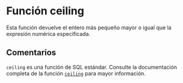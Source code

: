 ﻿---
Autogenerated: true
---

# Función  ceiling

Esta función devuelve el entero más pequeño mayor o igual que la expresión numérica especificada.

## Comentarios 

`ceiling` es una función de SQL estándar. Consulte la documentación completa de la función [`ceiling`](https://learn.microsoft.com/es-es/sql/t-sql/functions/ceiling-transact-sql) para mayor información.
